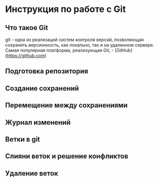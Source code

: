 # Инструкция по работе с Git

## Что такое Git
git - одна из реализаций систем контроля версий, позволяющая сохранять версионность, как локально, так и на удаленном сервере. Самая популярная платформа, реализующая *Git*, - [GitHub] (https://github.com)

## Подготовка репозитория 
## Создание сохранений
## Перемещение между сохранениями
## Журнал изменений
## Ветки в git
## Слияни веток и решение конфликтов
## Удаление веток